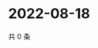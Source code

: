 # 2022-08-18

共 0 条

<!-- BEGIN WEIBO -->
<!-- 最后更新时间 Thu Aug 18 2022 03:13:10 GMT+0800 (China Standard Time) -->

<!-- END WEIBO -->
